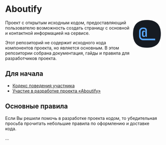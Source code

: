 # Aboutify

<img src="profile/logo_rounded.png" width="90px" align="right"/>

Проект с открытым исходным кодом, предоставляющий пользователю возможность создать страницу с основной и контактной информацией на сервисе.

Этот репозиторий не содержит исходного кода компонентов проекта, но является основным. В этом репозитории собрана документация, гайды и правила для разработчиков проекта.

## Для начала
- [Кодекс поведения участника](CODE_OF_CONDUCT.md)
- [Участие в разработке проекта «Aboutify»](CONTRIBUTING.md)

## Основные правила
Если Вы решили помочь в разработке проекта кодом, то убедительная просьба прочитать небольшие правила по оформлению и доставке кода.

...
